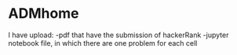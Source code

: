 # ADMhome
I have upload:
-pdf that have the submission of hackerRank 
-jupyter notebook file, in which there are one problem for each cell
